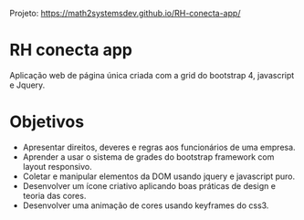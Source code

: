 Projeto: https://math2systemsdev.github.io/RH-conecta-app/

# RH conecta app
Aplicação web de página única criada com a grid do bootstrap 4, javascript e Jquery.

# Objetivos
- Apresentar direitos, deveres e regras aos funcionários de uma empresa. 
- Aprender a usar o sistema de grades do bootstrap framework com layout responsivo.
- Coletar e manipular elementos da DOM usando jquery e javascript puro.
- Desenvolver um ícone criativo aplicando boas práticas de design e teoria das cores.
- Desenvolver uma animação de cores usando keyframes do css3.
